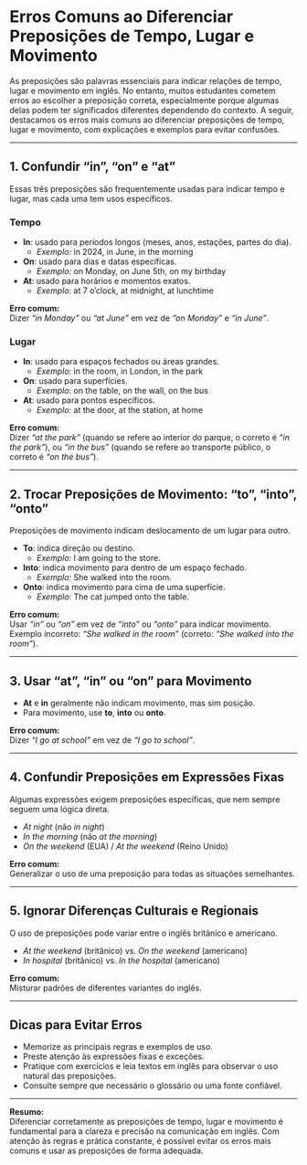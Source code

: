 
# Erros Comuns ao Diferenciar Preposições de Tempo, Lugar e Movimento

As preposições são palavras essenciais para indicar relações de tempo, lugar e movimento em inglês. No entanto, muitos estudantes cometem erros ao escolher a preposição correta, especialmente porque algumas delas podem ter significados diferentes dependendo do contexto. A seguir, destacamos os erros mais comuns ao diferenciar preposições de tempo, lugar e movimento, com explicações e exemplos para evitar confusões.

---

## 1. **Confundir “in”, “on” e “at”**

Essas três preposições são frequentemente usadas para indicar tempo e lugar, mas cada uma tem usos específicos.

### **Tempo**

- **In**: usado para períodos longos (meses, anos, estações, partes do dia).
  - *Exemplo:* in 2024, in June, in the morning
- **On**: usado para dias e datas específicas.
  - *Exemplo:* on Monday, on June 5th, on my birthday
- **At**: usado para horários e momentos exatos.
  - *Exemplo:* at 7 o’clock, at midnight, at lunchtime

**Erro comum:**  
Dizer *“in Monday”* ou *“at June”* em vez de *“on Monday”* e *“in June”*.

### **Lugar**

- **In**: usado para espaços fechados ou áreas grandes.
  - *Exemplo:* in the room, in London, in the park
- **On**: usado para superfícies.
  - *Exemplo:* on the table, on the wall, on the bus
- **At**: usado para pontos específicos.
  - *Exemplo:* at the door, at the station, at home

**Erro comum:**  
Dizer *“at the park”* (quando se refere ao interior do parque, o correto é *“in the park”*), ou *“in the bus”* (quando se refere ao transporte público, o correto é *“on the bus”*).

---

## 2. **Trocar Preposições de Movimento: “to”, “into”, “onto”**

Preposições de movimento indicam deslocamento de um lugar para outro.

- **To**: indica direção ou destino.
  - *Exemplo:* I am going to the store.
- **Into**: indica movimento para dentro de um espaço fechado.
  - *Exemplo:* She walked into the room.
- **Onto**: indica movimento para cima de uma superfície.
  - *Exemplo:* The cat jumped onto the table.

**Erro comum:**  
Usar *“in”* ou *“on”* em vez de *“into”* ou *“onto”* para indicar movimento.  
Exemplo incorreto: *“She walked in the room”* (correto: *“She walked into the room”*).

---

## 3. **Usar “at”, “in” ou “on” para Movimento**

- **At** e **in** geralmente não indicam movimento, mas sim posição.
- Para movimento, use **to**, **into** ou **onto**.

**Erro comum:**  
Dizer *“I go at school”* em vez de *“I go to school”*.

---

## 4. **Confundir Preposições em Expressões Fixas**

Algumas expressões exigem preposições específicas, que nem sempre seguem uma lógica direta.

- *At night* (não *in night*)
- *In the morning* (não *at the morning*)
- *On the weekend* (EUA) / *At the weekend* (Reino Unido)

**Erro comum:**  
Generalizar o uso de uma preposição para todas as situações semelhantes.

---

## 5. **Ignorar Diferenças Culturais e Regionais**

O uso de preposições pode variar entre o inglês britânico e americano.

- *At the weekend* (britânico) vs. *On the weekend* (americano)
- *In hospital* (britânico) vs. *In the hospital* (americano)

**Erro comum:**  
Misturar padrões de diferentes variantes do inglês.

---

## **Dicas para Evitar Erros**

- Memorize as principais regras e exemplos de uso.
- Preste atenção às expressões fixas e exceções.
- Pratique com exercícios e leia textos em inglês para observar o uso natural das preposições.
- Consulte sempre que necessário o glossário ou uma fonte confiável.

---

**Resumo:**  
Diferenciar corretamente as preposições de tempo, lugar e movimento é fundamental para a clareza e precisão na comunicação em inglês. Com atenção às regras e prática constante, é possível evitar os erros mais comuns e usar as preposições de forma adequada.
```
